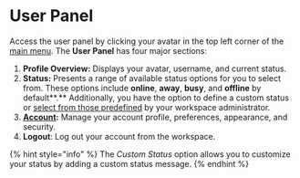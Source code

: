 # User Panel

Access the user panel by clicking your avatar in the top left corner of the [main menu](../main-menu.md). The **User Panel** has four major sections:

1. **Profile Overview:** Displays your avatar,  username, and current status.
2. **Status:** Presents a range of available status options for you to select from. These options include **online**, **away**, **busy**, and **offline** by default**.** Additionally, you have the option to define a custom status or [select from those predefined](../../workspace-administration/user-status.md#custom-status) by your workspace administrator.&#x20;
3. [**Account**](account.md)**:** Manage your account profile, preferences, appearance, and security.
4. **Logout**: Log out your account from the workspace.

{% hint style="info" %}
The _Custom Status_ option allows you to customize your status by adding a custom status message.
{% endhint %}
